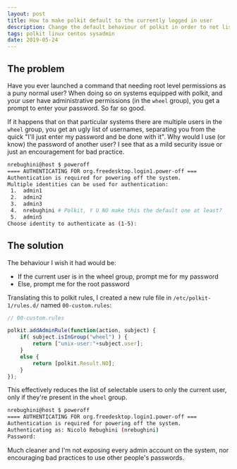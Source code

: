 ```yaml
---
layout: post
title: How to make polkit default to the currently logged in user
description: Change the default behaviour of polkit in order to not list all the admin users when commands need root elevation
tags: polkit linux centos sysadmin
date: 2019-05-24
---
```


## The problem

Have you ever launched a command that needing root level permissions as a puny normal user? When doing so on systems equipped with polkit, and your user have administrative permissions (in the `wheel` group), you get a prompt to enter your password. So far so good.

If it happens that on that particular systems there are multiple users in the `wheel` group, you get an ugly list of usernames, separating you from the quick "I'll just enter my password and be done with it". Why would I use (or know) the password of another user? I see that as a mild security issue or just an encouragement for bad practice.

```bash
nrebughini@host $ poweroff
==== AUTHENTICATING FOR org.freedesktop.login1.power-off ===
Authentication is required for powering off the system.
Multiple identities can be used for authentication:
 1.  admin1
 2.  admin2
 3.  admin3
 4.  nrebughini # Polkit, Y U NO make this the default one at least?
 5.  admin5
Choose identity to authenticate as (1-5):
```

## The solution

The behaviour I wish it had would be:

- If the current user is in the wheel group, prompt me for my password
- Else, prompt me for the root password

Translating this to polkit rules, I created a new rule file in `/etc/polkit-1/rules.d/` named `00-custom.rules`:

```javascript
// 00-custom.rules

polkit.addAdminRule(function(action, subject) {
    if( subject.isInGroup("wheel") ) {
        return ["unix-user:"+subject.user];
    }
    else {
        return [polkit.Result.NO];
    }
});
```

This effectively reduces the list of selectable users to only the current user, only if they're present in the `wheel` group.

```bash
nrebughini@host $ poweroff
==== AUTHENTICATING FOR org.freedesktop.login1.power-off ===
Authentication is required for powering off the system.
Authenticating as: Nicolò Rebughini (nrebughini)
Password:
```

Much cleaner and I'm not exposing every admin account on the system, nor encouraging bad practices to use other people's passwords.
